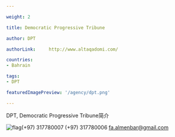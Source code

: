 ```yaml
---

weight: 2

title: Democratic Progressive Tribune

author: DPT

authorLink: 	http://www.altaqadomi.com/ 

countries: 
- Bahrain

tags: 
- DPT

featuredImagePreview: '/agency/dpt.png'

---
```


DPT, Democratic Progressive Tribune简介 

<!--more-->

![flag](/agency/dpt.png)(+97) 317780007 (+97) 317780006 fa.almenbar@gmail.com